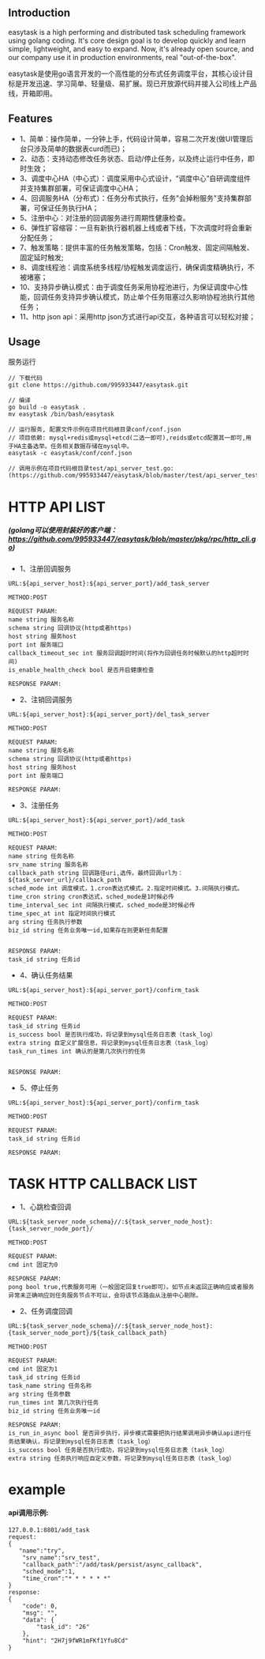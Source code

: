 ## Introduction
easytask is a high performing and distributed task scheduling framework using golang coding. 
It's core design goal is to develop quickly and learn simple, lightweight, and easy to expand. 
Now, it's already open source, and our company use it in production environments, real "out-of-the-box".

easytask是使用go语言开发的一个高性能的分布式任务调度平台，其核心设计目标是开发迅速、学习简单、轻量级、易扩展。现已开放源代码并接入公司线上产品线，开箱即用。

## Features
- 1、简单：操作简单，一分钟上手，代码设计简单，容易二次开发(做UI管理后台只涉及简单的数据表curd而已)；
- 2、动态：支持动态修改任务状态、启动/停止任务，以及终止运行中任务，即时生效；
- 3、调度中心HA（中心式）：调度采用中心式设计，“调度中心”自研调度组件并支持集群部署，可保证调度中心HA；
- 4、回调服务HA（分布式）：任务分布式执行，任务"会掉粉服务"支持集群部署，可保证任务执行HA；
- 5、注册中心：对注册的回调服务进行周期性健康检查。 
- 6、弹性扩容缩容：一旦有新执行器机器上线或者下线，下次调度时将会重新分配任务；
- 7、触发策略：提供丰富的任务触发策略，包括：Cron触发、固定间隔触发、固定延时触发;
- 8、调度线程池：调度系统多线程/协程触发调度运行，确保调度精确执行，不被堵塞；
- 10、支持异步确认模式：由于调度任务采用协程池进行，为保证调度中心性能，回调任务支持异步确认模式，防止单个任务阻塞过久影响协程池执行其他任务；
- 11、http json api：采用http json方式进行api交互，各种语言可以轻松对接；

## Usage
服务运行
````
// 下载代码
git clone https://github.com/995933447/easytask.git

// 编译
go build -o easytask .
mv easytask /bin/bash/easytask

// 运行服务, 配置文件示例在项目代码根目录conf/conf.json
// 项目依赖: mysql+redis或mysql+etcd(二选一即可),reids或etcd配置其一即可,用于HA主备选举。任务相关数据存储在mysql中。
easytask -c easytask/conf/conf.json

// 调用示例在项目代码根目录test/api_server_test.go:(https://github.com/995933447/easytask/blob/master/test/api_server_test.go)
````

# HTTP API LIST
##### (golang可以使用封装好的客户端：https://github.com/995933447/easytask/blob/master/pkg/rpc/http_cli.go)
- 1、注册回调服务
````
URL:${api_server_host}:${api_server_port}/add_task_server

METHOD:POST

REQUEST PARAM:
name string 服务名称
schema string 回调协议(http或者https)
host string 服务host
port int 服务端口
callback_timeout_sec int 服务回调超时时间(将作为回调任务时候默认的http超时时间)
is_enable_health_check bool 是否开启健康检查

RESPONSE PARAM:
````
- 2、注销回调服务
````
URL:${api_server_host}:${api_server_port}/del_task_server

METHOD:POST

REQUEST PARAM:
name string 服务名称
schema string 回调协议(http或者https)
host string 服务host
port int 服务端口

RESPONSE PARAM:
````
- 3、注册任务
````
URL:${api_server_host}:${api_server_port}/add_task

METHOD:POST

REQUEST PARAM:
name string 任务名称
srv_name string 服务名称
callback_path string 回调路径uri,选传。最终回调url为：${task_server_url}/callback_path
sched_mode int 调度模式，1.cron表达式模式。2.指定时间模式。3.间隔执行模式。
time_cron string cron表达式，sched_mode是1时候必传
time_interval_sec int 间隔执行模式，sched_mode是3时候必传
time_spec_at int 指定时间执行模式
arg string 任务执行参数
biz_id string 任务业务唯一id,如果存在则更新任务配置


RESPONSE PARAM:
task_id string 任务id
````
- 4、确认任务结果
````
URL:${api_server_host}:${api_server_port}/confirm_task

METHOD:POST

REQUEST PARAM:
task_id string 任务id
is_success bool 是否执行成功，将记录到mysql任务日志表（task_log）
extra string 自定义扩展信息，将记录到mysql任务日志表（task_log）
task_run_times int 确认的是第几次执行的任务


RESPONSE PARAM:
````
- 5、停止任务
````
URL:${api_server_host}:${api_server_port}/confirm_task

METHOD:POST

REQUEST PARAM:
task_id string 任务id

RESPONSE PARAM:
````

# TASK HTTP CALLBACK LIST
- 1、心跳检查回调
````
URL:${task_server_node_schema}//:${task_server_node_host}:{task_server_node_port}/

METHOD:POST

REQUEST PARAM:
cmd int 固定为0

RESPONSE PARAM:
pong bool true,代表服务可用（一般固定回复true即可）。如节点未返回正确响应或者服务异常未正确响应则任务服务节点不可以，会将该节点路由从注册中心剔除。
````
- 2、任务调度回调
````
URL:${task_server_node_schema}//:${task_server_node_host}:{task_server_node_port}/${task_callback_path}

METHOD:POST

REQUEST PARAM:
cmd int 固定为1
task_id string 任务id
task_name string 任务名称
arg string 任务参数
run_times int 第几次执行任务
biz_id string 任务业务唯一id

RESPONSE PARAM:
is_run_in_async bool 是否异步执行，异步模式需要把执行结果调用异步确认api进行任务结果确认，将记录到mysql任务日志表（task_log）
is_success bool 任务是否执行成功，将记录到mysql任务日志表（task_log）
extra string 任务执行响应自定义参数，将记录到mysql任务日志表（task_log）
`````

# example
#### api调用示例:
````
127.0.0.1:8801/add_task
request:
{
   "name":"try",
    "srv_name":"srv_test", 
    "callback_path":"/add/task/persist/async_callback",
    "sched_mode":1,
    "time_cron":"* * * * * *"
}
response:
{
    "code": 0,
    "msg": "",
    "data": {
        "task_id": "26"
    },
    "hint": "2H7j9fWR1mFKf1Yfu8Cd"
}
````
